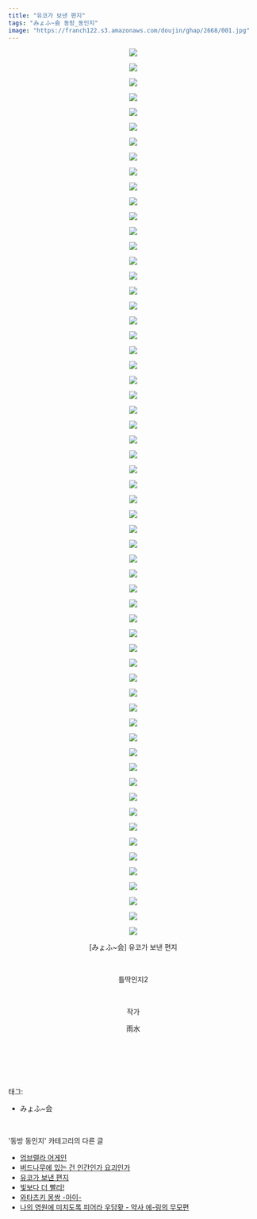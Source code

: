 ```yaml
---
title: "유코가 보낸 편지"
tags: "みょふ~会 동방_동인지"
image: "https://franch122.s3.amazonaws.com/doujin/ghap/2668/001.jpg"
---
```

<div class="article">
<p style="text-align: center; clear: none; float: none;"><img src="{{ site.imgserver4 }}/ghap/2668/001.jpg"/></p>
<p style="text-align: center; clear: none; float: none;"><img src="{{ site.imgserver4 }}/ghap/2668/002.jpg"/></p>
<p style="text-align: center; clear: none; float: none;"><img src="{{ site.imgserver4 }}/ghap/2668/003.jpg"/></p>
<p style="text-align: center; clear: none; float: none;"><img src="{{ site.imgserver4 }}/ghap/2668/004.jpg"/></p>
<p style="text-align: center; clear: none; float: none;"><img src="{{ site.imgserver4 }}/ghap/2668/005.jpg"/></p>
<p style="text-align: center; clear: none; float: none;"><img src="{{ site.imgserver4 }}/ghap/2668/006.jpg"/></p>
<p style="text-align: center; clear: none; float: none;"><img src="{{ site.imgserver4 }}/ghap/2668/007.jpg"/></p>
<p style="text-align: center; clear: none; float: none;"><img src="{{ site.imgserver4 }}/ghap/2668/008.jpg"/></p>
<p style="text-align: center; clear: none; float: none;"><img src="{{ site.imgserver4 }}/ghap/2668/009.jpg"/></p>
<p style="text-align: center; clear: none; float: none;"><img src="{{ site.imgserver4 }}/ghap/2668/010.jpg"/></p>
<p style="text-align: center; clear: none; float: none;"><img src="{{ site.imgserver4 }}/ghap/2668/011.jpg"/></p>
<p style="text-align: center; clear: none; float: none;"><img src="{{ site.imgserver4 }}/ghap/2668/012.jpg"/></p>
<p style="text-align: center; clear: none; float: none;"><img src="{{ site.imgserver4 }}/ghap/2668/013.jpg"/></p>
<p style="text-align: center; clear: none; float: none;"><img src="{{ site.imgserver4 }}/ghap/2668/014.jpg"/></p>
<p style="text-align: center; clear: none; float: none;"><img src="{{ site.imgserver4 }}/ghap/2668/015.jpg"/></p>
<p style="text-align: center; clear: none; float: none;"><img src="{{ site.imgserver4 }}/ghap/2668/016.jpg"/></p>
<p style="text-align: center; clear: none; float: none;"><img src="{{ site.imgserver4 }}/ghap/2668/017.jpg"/></p>
<p style="text-align: center; clear: none; float: none;"><img src="{{ site.imgserver4 }}/ghap/2668/018.jpg"/></p>
<p style="text-align: center; clear: none; float: none;"><img src="{{ site.imgserver4 }}/ghap/2668/019.jpg"/></p>
<p style="text-align: center; clear: none; float: none;"><img src="{{ site.imgserver4 }}/ghap/2668/020.jpg"/></p>
<p style="text-align: center; clear: none; float: none;"><img src="{{ site.imgserver4 }}/ghap/2668/021.jpg"/></p>
<p style="text-align: center; clear: none; float: none;"><img src="{{ site.imgserver4 }}/ghap/2668/022.jpg"/></p>
<p style="text-align: center; clear: none; float: none;"><img src="{{ site.imgserver4 }}/ghap/2668/023.jpg"/></p>
<p style="text-align: center; clear: none; float: none;"><img src="{{ site.imgserver4 }}/ghap/2668/024.jpg"/></p>
<p style="text-align: center; clear: none; float: none;"><img src="{{ site.imgserver4 }}/ghap/2668/025.jpg"/></p>
<p style="text-align: center; clear: none; float: none;"><img src="{{ site.imgserver4 }}/ghap/2668/026.jpg"/></p>
<p style="text-align: center; clear: none; float: none;"><img src="{{ site.imgserver4 }}/ghap/2668/027.jpg"/></p>
<p style="text-align: center; clear: none; float: none;"><img src="{{ site.imgserver4 }}/ghap/2668/028.jpg"/></p>
<p style="text-align: center; clear: none; float: none;"><img src="{{ site.imgserver4 }}/ghap/2668/029.jpg"/></p>
<p style="text-align: center; clear: none; float: none;"><img src="{{ site.imgserver4 }}/ghap/2668/030.jpg"/></p>
<p style="text-align: center; clear: none; float: none;"><img src="{{ site.imgserver4 }}/ghap/2668/031.jpg"/></p>
<p style="text-align: center; clear: none; float: none;"><img src="{{ site.imgserver4 }}/ghap/2668/032.jpg"/></p>
<p style="text-align: center; clear: none; float: none;"><img src="{{ site.imgserver4 }}/ghap/2668/033.jpg"/></p>
<p style="text-align: center; clear: none; float: none;"><img src="{{ site.imgserver4 }}/ghap/2668/034.jpg"/></p>
<p style="text-align: center; clear: none; float: none;"><img src="{{ site.imgserver4 }}/ghap/2668/035.jpg"/></p>
<p style="text-align: center; clear: none; float: none;"><img src="{{ site.imgserver4 }}/ghap/2668/036.jpg"/></p>
<p style="text-align: center; clear: none; float: none;"><img src="{{ site.imgserver4 }}/ghap/2668/037.jpg"/></p>
<p style="text-align: center; clear: none; float: none;"><img src="{{ site.imgserver4 }}/ghap/2668/038.jpg"/></p>
<p style="text-align: center; clear: none; float: none;"><img src="{{ site.imgserver4 }}/ghap/2668/039.jpg"/></p>
<p style="text-align: center; clear: none; float: none;"><img src="{{ site.imgserver4 }}/ghap/2668/040.jpg"/></p>
<p style="text-align: center; clear: none; float: none;"><img src="{{ site.imgserver4 }}/ghap/2668/041.jpg"/></p>
<p style="text-align: center; clear: none; float: none;"><img src="{{ site.imgserver4 }}/ghap/2668/042.jpg"/></p>
<p style="text-align: center; clear: none; float: none;"><img src="{{ site.imgserver4 }}/ghap/2668/043.jpg"/></p>
<p style="text-align: center; clear: none; float: none;"><img src="{{ site.imgserver4 }}/ghap/2668/044.jpg"/></p>
<p style="text-align: center; clear: none; float: none;"><img src="{{ site.imgserver4 }}/ghap/2668/045.jpg"/></p>
<p style="text-align: center; clear: none; float: none;"><img src="{{ site.imgserver4 }}/ghap/2668/046.jpg"/></p>
<p style="text-align: center; clear: none; float: none;"><img src="{{ site.imgserver4 }}/ghap/2668/047.jpg"/></p>
<p style="text-align: center; clear: none; float: none;"><img src="{{ site.imgserver4 }}/ghap/2668/048.jpg"/></p>
<p style="text-align: center; clear: none; float: none;"><img src="{{ site.imgserver4 }}/ghap/2668/049.jpg"/></p>
<p style="text-align: center; clear: none; float: none;"><img src="{{ site.imgserver4 }}/ghap/2668/050.jpg"/></p>
<p style="text-align: center; clear: none; float: none;"><img src="{{ site.imgserver4 }}/ghap/2668/051.jpg"/></p>
<p style="text-align: center; clear: none; float: none;"><img src="{{ site.imgserver4 }}/ghap/2668/052.jpg"/></p>
<p style="text-align: center; clear: none; float: none;"><img src="{{ site.imgserver4 }}/ghap/2668/053.jpg"/></p>
<p style="text-align: center; clear: none; float: none;"><img src="{{ site.imgserver4 }}/ghap/2668/054.jpg"/></p>
<p style="text-align: center; clear: none; float: none;"><img src="{{ site.imgserver4 }}/ghap/2668/055.jpg"/></p>
<p style="text-align: center; clear: none; float: none;"><img src="{{ site.imgserver4 }}/ghap/2668/056.jpg"/></p>
<p style="text-align: center; clear: none; float: none;"><img src="{{ site.imgserver4 }}/ghap/2668/057.jpg"/></p>
<p style="text-align: center; clear: none; float: none;"><img src="{{ site.imgserver4 }}/ghap/2668/058.jpg"/></p>
<p style="text-align: center; clear: none; float: none;"><img src="{{ site.imgserver4 }}/ghap/2668/059.jpg"/></p>
<p style="text-align: center; clear: none; float: none;"><img src="{{ site.imgserver4 }}/ghap/2668/060.jpg"/></p>
<p style="text-align: center; clear: none; float: none;">[みょふ~会] 유코가 보낸 편지</p>
<p style="text-align: center; clear: none; float: none;"><br/></p>
<p style="text-align: center; clear: none; float: none;">틀딱인지2</p>
<p style="text-align: center; clear: none; float: none;"><br/></p>
<p style="text-align: center; clear: none; float: none;">작가</p>
<p style="text-align: center; clear: none; float: none;">雨水</p>
<p style="text-align: center; clear: none; float: none;"><br/></p>
<p><br/></p>
</div><br/>
<div class="tagTrail">
<p>태그: </p>
<ul>
<li>みょふ~会</li>
</ul>
</div><br/>
<div class="another">
<p>'동방 동인지' 카테고리의 다른 글</p>
<ul>
<li><a href="/ghap_2670">엄브렐라 어게인</a></li>
<li><a href="/ghap_2669">버드나무에 있는 건 인간인가 요괴인가</a></li>
<li><a href="/ghap_2668">유코가 보낸 편지</a></li>
<li><a href="/ghap_2667">빛보다 더 빨리!</a></li>
<li><a href="/ghap_2666">와타츠키 몽쌍 -아이-</a></li>
<li><a href="/ghap_2665">나의 영원에 미치도록 피어라 우담홧 - 약사 에-링의 무모편</a></li>
</ul>
</div><br/>
<div class="cb_module cb_fluid">
<div class="cb_wrt cb_profile">
</div><!-- commentList close -->
</div><br/>
